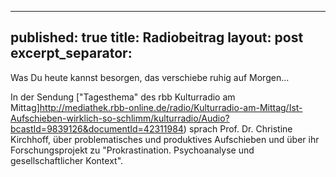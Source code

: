 
---
published: true
title: Radiobeitrag
layout: post
excerpt_separator: <!--more-->
---

Was Du heute kannst besorgen, das verschiebe ruhig auf Morgen...

In der Sendung ["Tagesthema" des rbb Kulturradio am Mittag]http://mediathek.rbb-online.de/radio/Kulturradio-am-Mittag/Ist-Aufschieben-wirklich-so-schlimm/kulturradio/Audio?bcastId=9839126&documentId=42311984) sprach Prof. Dr. Christine Kirchhoff, über problematisches und produktives Aufschieben und über ihr Forschungsprojekt zu "Prokrastination. Psychoanalyse und gesellschaftlicher Kontext".
